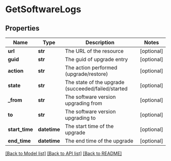 # GetSoftwareLogs

## Properties
Name | Type | Description | Notes
------------ | ------------- | ------------- | -------------
**url** | **str** | The URL of the resource | [optional] 
**guid** | **str** | The guid of upgrade entry | [optional] 
**action** | **str** | The action performed (upgrade/restore) | [optional] 
**state** | **str** | The state of the upgrade (succeeded/failed/started | [optional] 
**_from** | **str** | The software version upgrading from | [optional] 
**to** | **str** | The software version upgrading to | [optional] 
**start_time** | **datetime** | The start time of the upgrade | [optional] 
**end_time** | **datetime** | The end time of the upgrade | [optional] 

[[Back to Model list]](../README.md#documentation-for-models) [[Back to API list]](../README.md#documentation-for-api-endpoints) [[Back to README]](../README.md)


